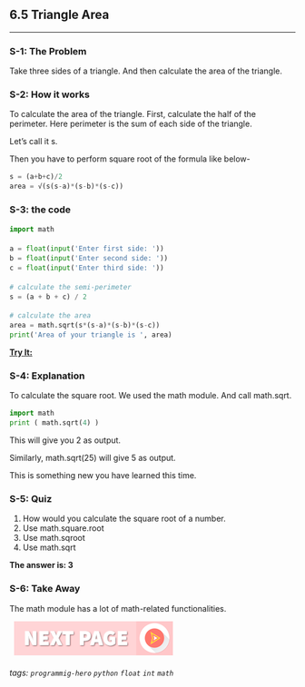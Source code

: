 ## 6.5 Triangle Area
---

### S-1: The Problem 
Take three sides of a triangle. And then calculate the area of the triangle. 

### S-2: How it works 
To calculate the area of the triangle. First, calculate the half of the perimeter. Here perimeter is the sum of each side of the triangle.

Let’s call it s. 

Then you have to perform square root of the formula like below-

```python
s = (a+b+c)/2
area = √(s(s-a)*(s-b)*(s-c))
```

### S-3: the code
```python
import math

a = float(input('Enter first side: '))
b = float(input('Enter second side: '))
c = float(input('Enter third side: '))

# calculate the semi-perimeter
s = (a + b + c) / 2

# calculate the area
area = math.sqrt(s*(s-a)*(s-b)*(s-c))
print('Area of your triangle is ', area)
```
**[Try It:](/https://play.google.com/store/apps/details?id=com.learnprogramming.codecamp)**

### S-4: Explanation
To calculate the square root. We used the math module. And call math.sqrt. 

```python
import math
print ( math.sqrt(4) )
```

This will give you 2 as output.

Similarly, math.sqrt(25) will give 5 as output.

This is something new you have learned this time. 

### S-5: Quiz

1. How would you calculate the square root of a number. 
2. Use math.square.root
3. Use math.sqroot
4. Use math.sqrt

**The answer is: 3**

### S-6: Take Away
The math module has a lot of math-related functionalities. 


&nbsp;
[![Next Page](../assets/next-button.png)](..README.md)
&nbsp;

###### tags: `programmig-hero` `python` `float` `int` `math`
